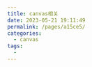 ```yaml
---
title: canvas相关
date: 2023-05-21 19:11:49
permalink: /pages/a15ce5/
categories:
  - canvas
tags:
  - 
---
```

